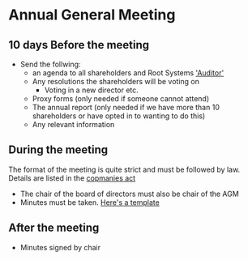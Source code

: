 # Annual General Meeting

## 10 days Before the meeting

- Send the follwing:
  - an agenda to all shareholders and Root Systems ['Auditor'](http://www.legislation.govt.nz/act/public/2013/0101/latest/DLM4632946.html#DLM4632946)
  - Any resolutions the shareholders will be voting on
    - Voting in a new director etc.
  - Proxy forms (only needed if someone cannot attend)
  - The annual report (only needed if we have more than 10 shareholders or have opted in to wanting to do this)
  - Any relevant information

## During the meeting

The format of the meeting is quite strict and must be followed by law. Details are listed in the [copmanies act](http://www.legislation.govt.nz/act/public/1993/0105/latest/DLM323288.html)

- The chair of the board of directors must also be chair of the AGM
- Minutes must be taken. [Here's a template](agm-minutes-template.md)

## After the meeting

- Minutes signed by chair